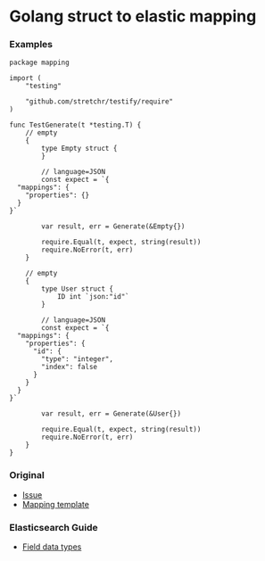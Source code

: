 # Golang struct to elastic mapping

### Examples
```golang
package mapping

import (
	"testing"

	"github.com/stretchr/testify/require"
)

func TestGenerate(t *testing.T) {
	// empty
	{
		type Empty struct {
		}

		// language=JSON
		const expect = `{
  "mappings": {
    "properties": {}
  }
}`

		var result, err = Generate(&Empty{})

		require.Equal(t, expect, string(result))
		require.NoError(t, err)
	}

	// empty
	{
		type User struct {
			ID int `json:"id"`
		}

		// language=JSON
		const expect = `{
  "mappings": {
    "properties": {
      "id": {
        "type": "integer",
        "index": false
      }
    }
  }
}`

		var result, err = Generate(&User{})

		require.Equal(t, expect, string(result))
		require.NoError(t, err)
	}
}
```

### Original
* [Issue](https://github.com/olivere/elastic/issues/694)
* [Mapping template](https://github.com/olivere/elastic/blob/29ee98974cf1984dfecf53ef772d721fb97cb0b9/recipes/mapping/mapping.go#L26)

### Elasticsearch Guide
* [Field data types](https://www.elastic.co/guide/en/elasticsearch/reference/current/mapping-types.html)
